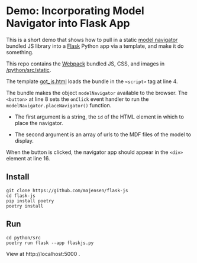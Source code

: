 # Demo: Incorporating Model Navigator into Flask App

This is a short demo that shows how to pull in a static 
[model navigator](https://github.com/majensen/model-navigator-standalone)
bundled JS library into a [Flask](https://flask.palletsprojects.com/) Python
app via a template, and make it do something.

This repo contains the [Webpack](https://webpack.js.org) bundled JS, CSS, 
and images in [/python/src/static](/python/src/static).

The template [got_js.html](/python/src/templates/got_js.html) loads the
bundle in the `<script>` tag at line 4. 

The bundle makes the object `modelNavigator` available to the browser.
The `<button>` at line 8 sets the `onClick` event handler to run the
`modelNavigator.placeNavigator()` function. 

* The first argument is a string, the `id` of the HTML element in 
which to place the navigator. 

* The second argument is an array of urls to the MDF files of the 
model to display.

When the button is clicked, the navigator app should appear in the
`<div>` element at line 16.

## Install

```shell
git clone https://github.com/majensen/flask-js
cd flask-js
pip install poetry
poetry install
```

## Run 

```shell
cd python/src
poetry run flask --app flaskjs.py
```

View at http://localhost:5000 .

